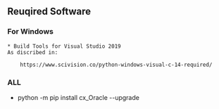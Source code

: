 ## Reuqired Software

### For Windows

    * Build Tools for Visual Studio 2019
    As discribed in:
        
        https://www.scivision.co/python-windows-visual-c-14-required/
    
### ALL

* python -m pip install cx_Oracle --upgrade    